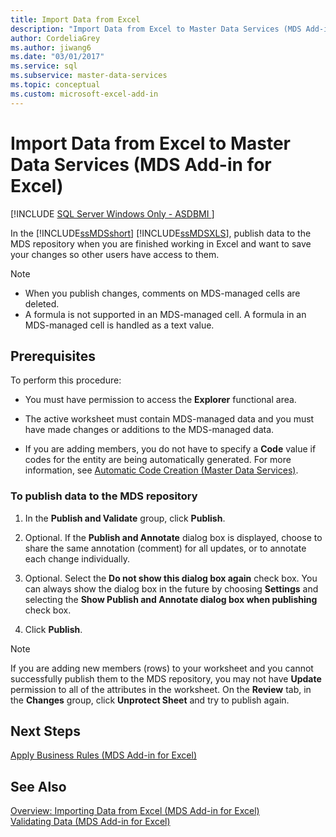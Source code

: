 ```yaml
---
title: Import Data from Excel
description: "Import Data from Excel to Master Data Services (MDS Add-in for Excel)"
author: CordeliaGrey
ms.author: jiwang6
ms.date: "03/01/2017"
ms.service: sql
ms.subservice: master-data-services
ms.topic: conceptual
ms.custom: microsoft-excel-add-in
---
```

# Import Data from Excel to Master Data Services (MDS Add-in for Excel)

[!INCLUDE [SQL Server Windows Only - ASDBMI ](../../includes/applies-to-version/sql-windows-only-asdbmi.md)]

  In the [!INCLUDE[ssMDSshort](../../includes/ssmdsshort-md.md)] [!INCLUDE[ssMDSXLS](../../includes/ssmdsxls-md.md)], publish data to the MDS repository when you are finished working in Excel and want to save your changes so other users have access to them.  
  
> [!NOTE]
>  -   When you publish changes, comments on MDS-managed cells are deleted.  
> -   A formula is not supported in an MDS-managed cell. A formula in an MDS-managed cell is handled as a text value.  
  
## Prerequisites  
 To perform this procedure:  
  
-   You must have permission to access the **Explorer** functional area.  
  
-   The active worksheet must contain MDS-managed data and you must have made changes or additions to the MDS-managed data.  
  
-   If you are adding members, you do not have to specify a **Code** value if codes for the entity are being automatically generated. For more information, see [Automatic Code Creation &#40;Master Data Services&#41;](../../master-data-services/automatic-code-creation-master-data-services.md).  
  
### To publish data to the MDS repository  
  
1.  In the **Publish and Validate** group, click **Publish**.  
  
2.  Optional. If the **Publish and Annotate** dialog box is displayed, choose to share the same annotation (comment) for all updates, or to annotate each change individually.  
  
3.  Optional. Select the **Do not show this dialog box again** check box. You can always show the dialog box in the future by choosing **Settings** and selecting the **Show Publish and Annotate dialog box when publishing** check box.  
  
4.  Click **Publish**.  
  
> [!NOTE]  
>  If you are adding new members (rows) to your worksheet and you cannot successfully publish them to the MDS repository, you may not have **Update** permission to all of the attributes in the worksheet. On the **Review** tab, in the **Changes** group, click **Unprotect Sheet** and try to publish again.  
  
## Next Steps  
 [Apply Business Rules &#40;MDS Add-in for Excel&#41;](../../master-data-services/microsoft-excel-add-in/apply-business-rules-mds-add-in-for-excel.md)  
  
## See Also  
 [Overview: Importing Data from Excel &#40;MDS Add-in for Excel&#41;](../../master-data-services/microsoft-excel-add-in/overview-importing-data-from-excel-mds-add-in-for-excel.md)   
 [Validating Data &#40;MDS Add-in for Excel&#41;](../../master-data-services/microsoft-excel-add-in/validating-data-mds-add-in-for-excel.md)  
  
  
